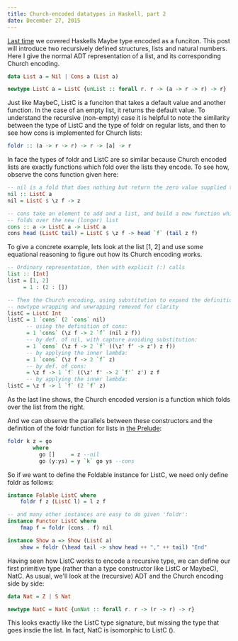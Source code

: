 ```yaml
---
title: Church-encoded datatypes in Haskell, part 2
date: December 27, 2015
---
```


[Last time](./church_encoding.html) we covered Haskells Maybe type encoded as a funciton.
This post will introduce two recursively defined structures, lists and natural numbers. Here I give
the normal ADT representation of a list, and its corresponding Church encoding.

```haskell
data List a = Nil | Cons a (List a)

newtype ListC a = ListC {unList :: forall r. r -> (a -> r -> r) -> r}
```

Just like MaybeC, ListC is a funciton that takes a default value and another function. In the case
of an empty list, it returns the default value. To understand the recursive (non-empty) case it is
helpful to note the similarity between the type of ListC and the type of foldr on regular lists,
and then to see how cons is implemented for Church lists: 

```haskell
foldr :: (a -> r -> r) -> r -> [a] -> r
```
In face the types of foldr and ListC are so similar because Church encoded lists are exactly
functions which fold over the lists they encode. To see how, observe the cons function given here:

```haskell
-- nil is a fold that does nothing but return the zero value supplied to it
nil :: ListC a
nil = ListC $ \z f -> z

-- cons take an element to add and a list, and build a new function which
-- folds over the new (longer) list
cons :: a -> ListC a -> ListC a
cons head (ListC tail) = ListC $ \z f -> head `f` (tail z f)
```

To give a concrete example, lets look at the list [1, 2] and use some equational reasoning to figure
out how its Church encoding works.

```haskell
-- Ordinary representation, then with explicit (:) calls
list :: [Int]
list = [1, 2]
     = 1 : (2 : [])

-- Then the Church encoding, using substitution to expand the definitions
-- newtype wrapping and unwrapping removed for clarity
listC = ListC Int
listC = 1 `cons` (2 `cons` nil)
      -- using the definition of cons:
      = 1 `cons` (\z f -> 2 `f` (nil z f))
      -- by def. of nil, with capture avoiding substitution:
      = 1 `cons` (\z f -> 2 `f` ((\z' f' -> z') z f))
      -- by applying the inner lambda:
      = 1 `cons` (\z f -> 2 `f` z)
      -- by def. of cons:
      = \z f -> 1 `f` ((\z' f' -> 2 `f'` z') z f
      -- by applying the inner lambda:
listC = \z f -> 1 `f` (2 `f` z)
```

As the last line shows, the Church encoded version is a function which folds over the list from the
right. 

And we can observe the parallels between these constructors and the definition of the foldr function
for lists in [the Prelude](https://hackage.haskell.org/package/base-4.8.1.0/docs/src/GHC.Base.html#foldr):

```haskell
foldr k z = go
        where
          go []     = z --nil
          go (y:ys) = y `k` go ys --cons
```


So if we want to define the Foldable instance for ListC, we need only define foldr as follows:
```haskell
instance Folable ListC where
    foldr f z (ListC l) = l z f

-- and many other instances are easy to do given 'foldr':
instance Functor ListC where
    fmap f = foldr (cons . f) nil

instance Show a => Show (ListC a) 
    show = foldr (\head tail -> show head ++ "," ++ tail) "End"
```

Having seen how ListC works to encode a recursive type, we can define our first primitive type
(rather than a type constructor like ListC or MaybeC), NatC. As usual, we'll look at the (recursive)
ADT and the Church encoding side by side:

```haskell
data Nat = Z | S Nat

newtype NatC = NatC {unNat :: forall r. r -> (r -> r) -> r}
```

This looks exactly like the ListC type signature, but missing the type that goes insdie the list. In
fact, NatC is isomorphic to ListC (). 
